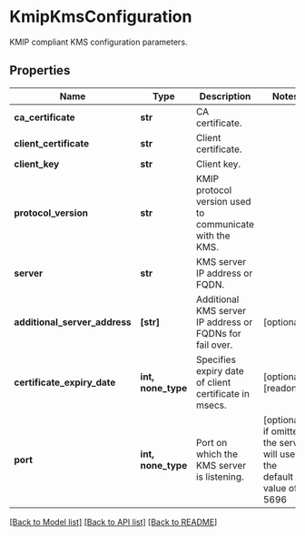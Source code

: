 # KmipKmsConfiguration

KMIP compliant KMS configuration parameters.

## Properties
Name | Type | Description | Notes
------------ | ------------- | ------------- | -------------
**ca_certificate** | **str** | CA certificate. | 
**client_certificate** | **str** | Client certificate. | 
**client_key** | **str** | Client key. | 
**protocol_version** | **str** | KMIP protocol version used to communicate with the KMS. | 
**server** | **str** | KMS server IP address or FQDN. | 
**additional_server_address** | **[str]** | Additional KMS server IP address or FQDNs for fail over. | [optional] 
**certificate_expiry_date** | **int, none_type** | Specifies expiry date of client certificate in msecs. | [optional] [readonly] 
**port** | **int, none_type** | Port on which the KMS server is listening. | [optional]  if omitted the server will use the default value of 5696

[[Back to Model list]](../README.md#documentation-for-models) [[Back to API list]](../README.md#documentation-for-api-endpoints) [[Back to README]](../README.md)


